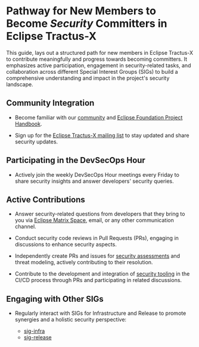 # Pathway for New Members to Become _Security_ Committers in Eclipse Tractus-X

This guide, lays out a structured path for new members in Eclipse Tractus-X to contribute meaningfully and progress towards becoming committers. It emphasizes active participation, engagement in security-related tasks, and collaboration across different Special Interest Groups (SIGs) to build a comprehensive understanding and impact in the project's security landscape.

## Community Integration

- Become familiar with our [community](https://eclipse-tractusx.github.io/docs/developer) and [Eclipse Foundation Project Handbook](https://www.eclipse.org/projects/handbook/).

- Sign up for the [Eclipse Tractus-X mailing list](https://eclipse-tractusx.github.io/docs/oss/how-to-contribute/#dev-mailinglist) to stay updated and share security updates.

## Participating in the DevSecOps Hour

- Actively join the weekly DevSecOps Hour meetings every Friday to share security insights and answer developers' security queries.

## Active Contributions

- Answer security-related questions from developers that they bring to you via [Eclipse Matrix Space](https://matrix.to/#/#automotive.tractusx:matrix.eclipse.org), email, or any other communication channel.

- Conduct security code reviews in Pull Requests (PRs), engaging in discussions to enhance security aspects.

- Independently create PRs and issues for [security assessments](https://github.com/eclipse-tractusx/sig-security/blob/main/security-assessment.md) and threat modeling, actively contributing to their resolution.

- Contribute to the development and integration of [security tooling](https://github.com/eclipse-tractusx/sig-security/blob/main/security-tooling.md) in the CI/CD process through PRs and participating in related discussions.

## Engaging with Other SIGs

- Regularly interact with SIGs for Infrastructure and Release to promote synergies and a holistic security perspective:

  - [sig-infra](https://github.com/eclipse-tractusx/sig-infra)
  - [sig-release](https://github.com/eclipse-tractusx/sig-release)

<!--
## Potential SIG-Security Meetings

[Reserved for future dedicated SIG-Security meetings]
-->

